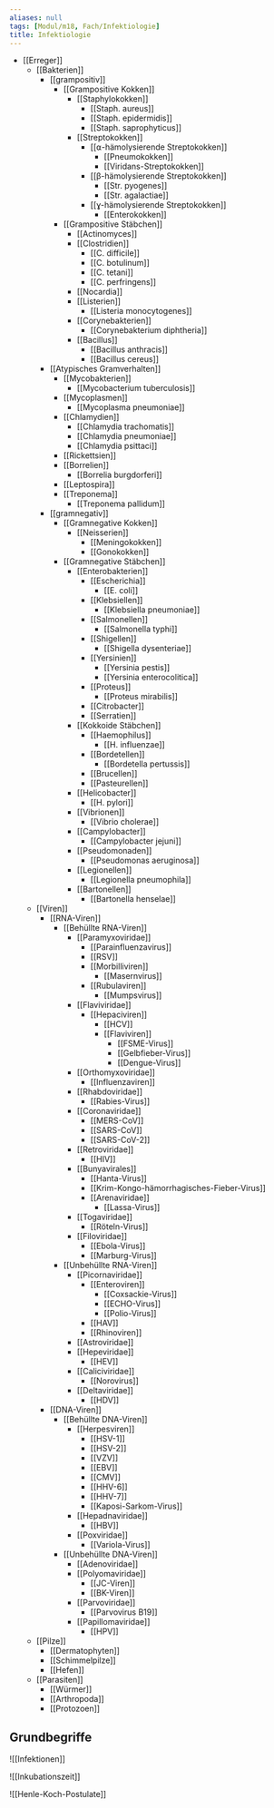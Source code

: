 ```yaml
---
aliases: null
tags: [Modul/m18, Fach/Infektiologie]
title: Infektiologie
---
```

- [[Erreger]]
	- [[Bakterien]]
		- [[grampositiv]]
			- [[Grampositive Kokken]]
				- [[Staphylokokken]]
					- [[Staph. aureus]]
					- [[Staph. epidermidis]]
					- [[Staph. saprophyticus]]
				- [[Streptokokken]]
					- [[⍺-hämolysierende Streptokokken]]
						- [[Pneumokokken]]
						- [[Viridans-Streptokokken]]
					- [[β-hämolysierende Streptokokken]]
						- [[Str. pyogenes]]
						- [[Str. agalactiae]]
					- [[ɣ-hämolysierende Streptokokken]]
						- [[Enterokokken]]
			- [[Grampositive Stäbchen]]
				- [[Actinomyces]]
				- [[Clostridien]]
					- [[C. difficile]]
					- [[C. botulinum]]
					- [[C. tetani]]
					- [[C. perfringens]]
				- [[Nocardia]]
				- [[Listerien]]
					- [[Listeria monocytogenes]]
				- [[Corynebakterien]]
					- [[Corynebakterium diphtheria]]
				- [[Bacillus]]
					- [[Bacillus anthracis]]
					- [[Bacillus cereus]]
		- [[Atypisches Gramverhalten]]
			- [[Mycobakterien]]
				- [[Mycobacterium tuberculosis]]
			- [[Mycoplasmen]]
				- [[Mycoplasma pneumoniae]]
			- [[Chlamydien]]
				- [[Chlamydia trachomatis]]
				- [[Chlamydia pneumoniae]]
				- [[Chlamydia psittaci]]
			- [[Rickettsien]]
			- [[Borrelien]]
				- [[Borrelia burgdorferi]]
			- [[Leptospira]]
			- [[Treponema]]
				- [[Treponema pallidum]]
		- [[gramnegativ]]
			- [[Gramnegative Kokken]]
				- [[Neisserien]]
					- [[Meningokokken]]
					- [[Gonokokken]]
			- [[Gramnegative Stäbchen]]
				- [[Enterobakterien]]
					- [[Escherichia]]
						- [[E. coli]]
					- [[Klebsiellen]]
						- [[Klebsiella pneumoniae]]
					- [[Salmonellen]]
						- [[Salmonella typhi]]
					- [[Shigellen]]
						- [[Shigella dysenteriae]]
					- [[Yersinien]]
						- [[Yersinia pestis]]
						- [[Yersinia enterocolitica]]
					- [[Proteus]]
						- [[Proteus mirabilis]]
					- [[Citrobacter]]
					- [[Serratien]]
				- [[Kokkoide Stäbchen]]
					- [[Haemophilus]]
						- [[H. influenzae]]
					- [[Bordetellen]]
						- [[Bordetella pertussis]]
					- [[Brucellen]]
					- [[Pasteurellen]]
				- [[Helicobacter]]
					- [[H. pylori]]
				- [[Vibrionen]]
					- [[Vibrio cholerae]]
				- [[Campylobacter]]
					- [[Campylobacter jejuni]]
				- [[Pseudomonaden]]
					- [[Pseudomonas aeruginosa]]
				- [[Legionellen]]
					- [[Legionella pneumophila]]
				- [[Bartonellen]]
					- [[Bartonella henselae]]
	- [[Viren]]
		- [[RNA-Viren]]
			- [[Behüllte RNA-Viren]]
				- [[Paramyxoviridae]]
					- [[Parainfluenzavirus]]
					- [[RSV]]
					- [[Morbilliviren]]
						- [[Masernvirus]]
					- [[Rubulaviren]]
						- [[Mumpsvirus]]
				- [[Flaviviridae]]
					- [[Hepaciviren]]
						- [[HCV]]
						- [[Flaviviren]]
							- [[FSME-Virus]]
							- [[Gelbfieber-Virus]]
							- [[Dengue-Virus]]
				- [[Orthomyxoviridae]]
					- [[Influenzaviren]]
				- [[Rhabdoviridae]]
					- [[Rabies-Virus]]
				- [[Coronaviridae]]
					- [[MERS-CoV]]
					- [[SARS-CoV]]
					- [[SARS-CoV-2]]
				- [[Retroviridae]]
					- [[HIV]]
				- [[Bunyavirales]]
					- [[Hanta-Virus]]
					- [[Krim-Kongo-hämorrhagisches-Fieber-Virus]]
					- [[Arenaviridae]]
						- [[Lassa-Virus]]
				- [[Togaviridae]]
					- [[Röteln-Virus]]
				- [[Filoviridae]]
					- [[Ebola-Virus]]
					- [[Marburg-Virus]]
			- [[Unbehüllte RNA-Viren]]
				- [[Picornaviridae]]
					- [[Enteroviren]]
						- [[Coxsackie-Virus]]
						- [[ECHO-Virus]]
						- [[Polio-Virus]]
					- [[HAV]]
					- [[Rhinoviren]]
				- [[Astroviridae]]
				- [[Hepeviridae]]
					- [[HEV]]
				- [[Caliciviridae]]
					- [[Norovirus]]
				- [[Deltaviridae]]
					- [[HDV]]
		- [[DNA-Viren]]
			- [[Behüllte DNA-Viren]]
				- [[Herpesviren]]
					- [[HSV-1]]
					- [[HSV-2]]
					- [[VZV]]
					- [[EBV]]
					- [[CMV]]
					- [[HHV-6]]
					- [[HHV-7]]
					- [[Kaposi-Sarkom-Virus]]
				- [[Hepadnaviridae]]
					- [[HBV]]
				- [[Poxviridae]]
					- [[Variola-Virus]]
			- [[Unbehüllte DNA-Viren]]
				- [[Adenoviridae]]
				- [[Polyomaviridae]]
					- [[JC-Viren]]
					- [[BK-Viren]]
				- [[Parvoviridae]]
					- [[Parvovirus B19]]
				- [[Papillomaviridae]]
					- [[HPV]]
	- [[Pilze]]
		- [[Dermatophyten]]
		- [[Schimmelpilze]]
		- [[Hefen]]
	- [[Parasiten]]
		- [[Würmer]]
		- [[Arthropoda]]
		- [[Protozoen]]

## Grundbegriffe
![[Infektionen]]

![[Inkubationszeit]]

![[Henle-Koch-Postulate]]